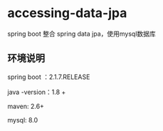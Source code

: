 # accessing-data-jpa
spring boot 整合 spring data jpa，使用mysql数据库

## 环境说明
spring boot ：2.1.7.RELEASE

java -version：1.8 +

maven: 2.6+

mysql: 8.0 
